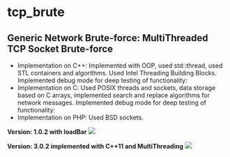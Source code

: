 # tcp_brute

## Generic Network Brute-force: MultiThreaded TCP Socket Brute-force

- Implementation on C++: Implemented with OOP, used std::thread, used STL containers and algorithms. Used Intel Threading Building Blocks. Implemented debug mode for deep testing of functionality:
- Implementation on C: Used POSIX threads and sockets, data storage based on C arrays, implemented search and replace algorithms for network messages. Implemented debug mode for deep testing of functionality:
- Implementation on PHP: Used BSD sockets.

**Version: 1.0.2 with loadBar**
<img src="https://pbs.twimg.com/media/DloufMTWwAAR5Jq.jpg">

**Version: 3.0.2 implemented with C++11 and MultiThreading**
<img src="https://lh6.googleusercontent.com/KL4RPwsaAx3sqUEtyx-zEXOSE0xj_J9gHD4ubgSmkfug_IhK3YZZ2ajjOrlI9Df6BJrY9Jui_xEYW2YK0LCP=w1920-h957">
